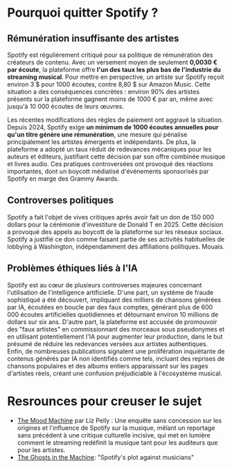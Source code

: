 # Pourquoi quitter Spotify ?

## Rémunération insuffisante des artistes

Spotify est régulièrement critiqué pour sa politique de rémunération des créateurs de contenu. Avec un versement moyen de seulement **0,0030 € par écoute**, la plateforme offre **l'un des taux les plus bas de l'industrie du streaming musical**. Pour mettre en perspective, un artiste sur Spotify reçoit environ 3 $ pour 1000 écoutes, contre 8,80 $ sur Amazon Music. Cette situation a des conséquences concrètes : environ 90% des artistes présents sur la plateforme gagnent moins de 1000 € par an, même avec jusqu'à 10 000 écoutes de leurs œuvres.

Les récentes modifications des règles de paiement ont aggravé la situation. Depuis 2024, Spotify exige **un minimum de 1000 écoutes annuelles pour qu'un titre génère une rémunération**, une mesure qui pénalise principalement les artistes émergents et indépendants. De plus, la plateforme a adopté un taux réduit de redevances mécaniques pour les auteurs et éditeurs, justifiant cette décision par son offre combinée musique et livres audio. Ces pratiques controversées ont provoqué des réactions importantes, dont un boycott médiatisé d'événements sponsorisés par Spotify en marge des Grammy Awards.

## Controverses politiques

Spotify a fait l'objet de vives critiques après avoir fait un don de 150 000 dollars pour la cérémonie d'investiture de Donald T en 2025. Cette décision a provoqué des appels au boycott de la plateforme sur les réseaux sociaux. Spotify a justifié ce don comme faisant partie de ses activités habituelles de lobbying à Washington, indépendamment des affiliations politiques. Mouais.

## Problèmes éthiques liés à l'IA

Spotify est au cœur de plusieurs controverses majeures concernant l'utilisation de l'intelligence artificielle. D'une part, un système de fraude sophistiqué a été découvert, impliquant des milliers de chansons générées par IA, écoutées en boucle par des faux comptes, générant plus de 600 000 écoutes artificielles quotidiennes et détournant environ 10 millions de dollars sur six ans. D'autre part, la plateforme est accusée de promouvoir des "faux artistes" en commissionnant des morceaux sous pseudonymes et en utilisant potentiellement l'IA pour augmenter leur production, dans le but présumé de réduire les redevances versées aux artistes authentiques. Enfin, de nombreuses publications signalent une prolifération inquiétante de contenus générés par IA non identifiés comme tels, incluant des reprises de chansons populaires et des albums entiers apparaissant sur les pages d'artistes réels, créant une confusion préjudiciable à l'écosystème musical.


# Resrounces pour creuser le sujet

- [The Mood Machine](https://lizpelly.info/book) par Liz Pelly : Une enquête sans concession sur les origines et l'influence de Spotify sur la musique, mêlant un reportage sans précédent à une critique culturelle incisive, qui met en lumière comment le streaming redéfinit la musique tant pour les auditeurs que pour les artistes.
- [The Ghosts in the Machine](https://harpers.org/archive/2025/01/the-ghosts-in-the-machine-liz-pelly-spotify-musicians/): "Spotify's plot against musicians"

